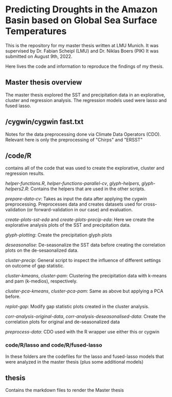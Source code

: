 # Predicting Droughts in the Amazon Basin based on Global Sea Surface Temperatures

This is the repository for my master thesis written at LMU Munich.
It was supervised by Dr. Fabian Scheipl (LMU) and Dr. Niklas Boers (PIK)
It was submitted on August 9th, 2022.

Here lives the code and information to reproduce the findings of my thesis.

## Master thesis overview

The master thesis explored the SST and precipitation data in
an explorative, cluster and regression analysis.
The regression models used were lasso and fused lasso.

## /cygwin/cygwin fast.txt

Notes for the data preprocessing done via Climate Data Operators (CDO).
Relevant here is only the preprocessing of "Chirps" and "ERSST"

## /code/R

contains all of the code that was used to create the explorative,
cluster and regression results.

*helper-functions.R*, *helper-functions-parallel-cv*, *glyph-helpers*,
*glyph-helpers2.R*:
Contains the helpers that are used in the other scripts.

*prepare-data-cv*:
Takes as input the data after applying the cygwin preprocessing.
Preprocesses data and creates datasets used for cross-validation (or forward-validation in
our case) and evaluation.

*create-plots-sst-eda* and *create-plots-precip-eda*:
Here we create the explorative analysis plots of the SST and precipitation
data.

*glyph-plotting*:
Create the precipitation glyph plots

*deseasonalise*:
De-seasonalize the SST data before creating the correlation plots
on the de-sesaonalized data.

*cluster-precip*:
General script to inspect the influence of different settings
on outcome of gap statistic.

*cluster-kmeans*, *cluster-pam*:
Clustering the precipitation data with k-means and pam (k-medios),
respectively.

*cluster-pca-kmeans*, *cluster-pca-pam*:
Same as above but applying a PCA before.

*replot-gap*:
Modify gap statistic plots created in the cluster analysis.

*corr-analysis-original-data*, *corr-analysis-deseasonalised-data*:
Create the correlation plots for original and de-seasonalized data

*preprocess-data*:
CDO used with the R wrapper use either this or cygwin

### code/R/lasso and code/R/fused-lasso
In these folders are the codefiles for the lasso and fused-lasso
models that were analyzed in the master thesis (plus some additional models)

## thesis
Contains the markdown files to render the Master thesis

